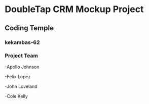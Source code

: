 # DoubleTap CRM Mockup Project
## Coding Temple
### kekambas-62

### Project Team
-Apollo Johnson

-Felix Lopez

-John Loveland

-Cole Kelly
